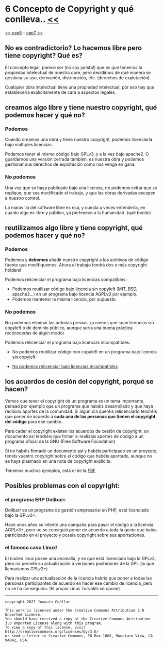 # 6 Concepto de Copyright y qué conlleva.. [<<](../README.md)
[<< cap5](./capitulo5.md) - [cap7 >>](./capitulo7.md)

## No es contradictorio? Lo hacemos libre pero tiene copyright? Qué es?

El concepto legal, parece ser (no soy jurista!) que es que tenemos la propiedad intelectual de nuestra obre, pero decidimos de qué manera se gestiona su uso, derivación, distribución, etc. (derechos de explotación)

Cualquier obra intelectual tiene una propiedad intelectual, por eso hay que establecerla explícitamente de cara a aspectos legales.

## creamos algo libre y tiene nuestro copyright, qué podemos hacer y qué no?

### Podemos

Cuando creamos una obra y tiene nuestro copyright, podemos licenciarla bajo multiples licencias.

Podemos tener el mismo código bajo GPLv3, y a la vez bajo apache2. O guardarnos una versión cerrada también, es nuestra obra y podemos gestionar sus derechos de explotación como nos venga en gana.

### No podemos

Una vez que se haya publicado bajo una licencia, no podemos evitar que se replique, que sea modificado el trabajo, y que las obras derivadas escapen a nuestro control.

La maravilla del software libre es esa, y cuesta a veces entenderla, en cuanto algo es libre y público, ya pertenece a la humanidad. (qué bonito)

## reutilizamos algo libre y tiene copyright, qué podemos hacer y qué no?

### Podemos

Podemos y **debemos** añadir nuestro copyright a los archivos de código fuente que modifiquemos. Ahora el trabajo tendrá dos o más copyright holders!

Podemos relicenciar el programa bajo licencias compatibles:

+ Podemos reutilizar código bajo licencia sin copyleft (MIT, BSD, apache2...) en un programa bajo licencia AGPLv3 por ejemplo.
+ Podemos mantener la misma licencia, por supuesto.


### No podemos

No podemos eliminar las autorías previas. (a menos que sean licencias sin copyleft o de dominio público, aunque sería una buena práctica reconocerlas de algún modo)

Podemos relicenciar el programa bajo licencias incompatibles:

+ No podemos reutilizar código con copyleft en un programa bajo licencia sin copyleft

+ [No podemos relicenciar bajo licencias incompatibles](https://www.gnu.org/licenses/license-list.es.html)

## los acuerdos de cesión del copyright, porqué se hacen?

Vemos que tener el copyright de un programa es un tema importante, pensad por ejemplo que un programa que habéis desarrollado y que haya recibido aportes de la comunidad. Si algún día queréis relicenciarlo tendréis que poner de acuerdo a **cada una de las personas que tienen el copyright del código** para ese cambio.

Para ceder el copyright existen los acuerdos de cesión de copyright, un documento así tendréis que firmar si realizáis aportes de código a un programa oficial de la GNU (Free Software Foundation)

Si no habéis firmado un documento así y habéis participado en un proyecto, tenéis vuestro copyright sobre el código que habéis aportado, aunque no se haya plasmado en una nota de copyright explícita.

Tenemos muchos ejemplos, está el de la [FSF](https://www.gnu.org/licenses/why-assign.html)

## Posibles problemas con el copyright:

### el programa ERP Dolibarr.

Dolibarr es un programa de gestión empresarial en PHP, está licenciado bajo la GPLv3+.

Hace unos años se intentó una campaña para pasar el código a la licencia AGPLv3+, pero no se consiguió poner de acuerdo a toda la gente que había participado en el proyecto y poseía copyright sobre sus aportaciones.

### el famoso caso Linux!

El núcleo linux posee una anomalía, y es que está licenciado bajo la GPLv2, pero no permite su actualización a versiones posteriores de la GPL (lo que llamaríamos GPLv2+)

Para realizar una actualización de la licencia habría que poner a todas las personas participantes de acuerdo en hacer ese cambio de licencia, pero no se ha conseguido. (El propio Linus Torvalds se opone)

***

```
copyright 2022 Joaquín Cuéllar

This work is licensed under the Creative Commons Attribution 3.0 Unported License. 
You should have received a copy of the Creative Commons Attribution 3.0 Unported License along with this program.
To view a copy of this license, visit http://creativecommons.org/licenses/by/3.0/
or send a letter to Creative Commons, PO Box 1866, Mountain View, CA 94042, USA.
```

